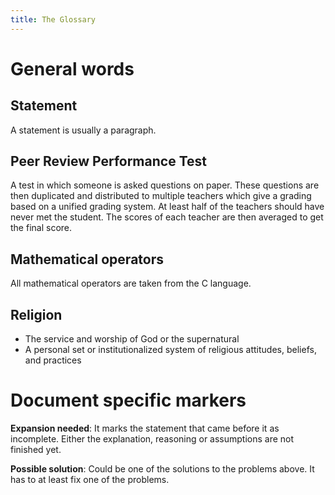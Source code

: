 ```yaml
---
title: The Glossary
---
```


# General words

## Statement

A statement is usually a paragraph.

## Peer Review Performance Test

A test in which someone is asked questions on paper. These questions are then
duplicated and distributed to multiple teachers which give a grading based on
a unified grading system. At least half of the teachers should have
never met the student. The scores of each teacher are then averaged to get
the final score.

## Mathematical operators

All mathematical operators are taken from the C language.

## Religion

* The service and worship of God or the supernatural
* A personal set or institutionalized system of religious attitudes,
beliefs, and practices

# Document specific markers

__Expansion needed__:
It marks the statement that came before it as incomplete. Either the
explanation, reasoning or assumptions are not finished yet.

__Possible solution__:
Could be one of the solutions to the problems above. It has to at least
fix one of the problems.
